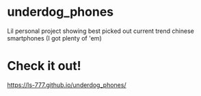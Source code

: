 # underdog_phones

 Lil personal project showing best picked out current trend chinese smartphones (I got plenty of 'em) 
 
 
 
# Check it out!

https://ls-777.github.io/underdog_phones/